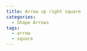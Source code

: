 ```yaml
---
title: Arrow up right square
categories:
  - Shape Arrows
tags:
  - arrow
  - square
---
```

